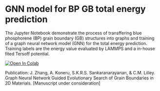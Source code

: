 # GNN model for BP GB total energy prediction
The Jupyter Notebook demonstrate the process of transffering blue phosphorene (BP) grain boundary (GB) structures into graphs and training of a graph neural network model (GNN) for the total energy prediction. Training labels are the energy value evaluated by LAMMPS and a in-house fited Tersoff potential.

[![Open In Colab](https://colab.research.google.com/assets/colab-badge.svg)](https://colab.research.google.com/github/JannarZ/gnn_bp_gb_tersoff/blob/main/gnn_model_for_predicting_grain_boundaries_in_blue_phosphorene_tersoff.ipynb)

Publication: J. Zhang, A. Koneru, S.K.R.S. Sankaranarayanan, & C.M. Lilley. Graph Neural Network Guided Evolutionary Search of Grain Boundaries in 2D Materials. [Manuscript under consideration]
